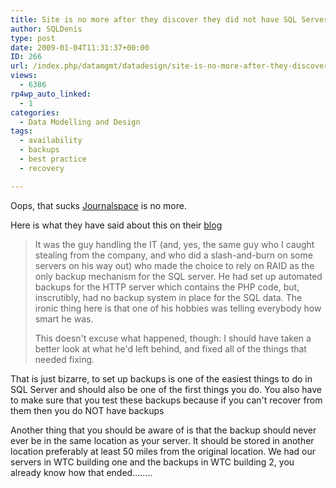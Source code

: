 ```yaml
---
title: Site is no more after they discover they did not have SQL Server backups
author: SQLDenis
type: post
date: 2009-01-04T11:31:37+00:00
ID: 266
url: /index.php/datamgmt/datadesign/site-is-no-more-after-they-discover-they/
views:
  - 6386
rp4wp_auto_linked:
  - 1
categories:
  - Data Modelling and Design
tags:
  - availability
  - backups
  - best practice
  - recovery

---
```

Oops, that sucks [Journalspace][1] is no more.
  
Here is what they have said about this on their [blog][2]

> It was the guy handling the IT (and, yes, the same guy who I caught stealing from the company, and who did a slash-and-burn on some servers on his way out) who made the choice to rely on RAID as the only backup mechanism for the SQL server. He had set up automated backups for the HTTP server which contains the PHP code, but, inscrutibly, had no backup system in place for the SQL data. The ironic thing here is that one of his hobbies was telling everybody how smart he was.
> 
> This doesn't excuse what happened, though: I should have taken a better look at what he'd left behind, and fixed all of the things that needed fixing.

That is just bizarre, to set up backups is one of the easiest things to do in SQL Server and should also be one of the first things you do. You also have to make sure that you test these backups because if you can't recover from them then you do NOT have backups
  
Another thing that you should be aware of is that the backup should never ever be in the same location as your server. It should be stored in another location preferably at least 50 miles from the original location. We had our servers in WTC building one and the backups in WTC building 2, you already know how that ended........

 [1]: http://journalspace.com/this_is_the_way_the_world_ends/not_with_a_bang_but_a_whimper.html
 [2]: http://journalspace.com/blog/